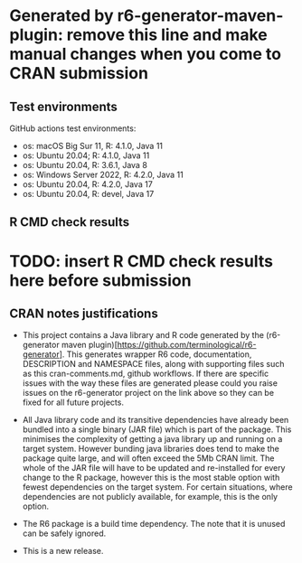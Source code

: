 # Generated by r6-generator-maven-plugin: remove this line and make manual changes when you come to CRAN submission

## Test environments

GitHub actions test environments:
* os: macOS Big Sur 11, R: 4.1.0, Java 11
* os: Ubuntu 20.04; R: 4.1.0, Java 11
* os: Ubuntu 20.04, R: 3.6.1, Java 8
* os: Windows Server 2022, R: 4.2.0, Java 11
* os: Ubuntu 20.04, R: 4.2.0, Java 17
* os: Ubuntu 20.04, R: devel, Java 17

## R CMD check results
# TODO: insert R CMD check results here before submission


## CRAN notes justifications

* This project contains a Java library and R code generated by the (r6-generator maven plugin)[https://github.com/terminological/r6-generator].
This generates wrapper R6 code, documentation, DESCRIPTION and NAMESPACE files, along with supporting files such as this cran-comments.md, 
github workflows. If there are specific issues with the way these files are generated please could you raise issues on the r6-generator project on the link above
so they can be fixed for all future projects.

* All Java library code and its transitive dependencies have already been bundled into a single binary (JAR file) which is part of
the package. This minimises the complexity of getting a java library up and running on a target
system. However bunding java libraries does tend to make the package quite large, and will often exceed the 5Mb CRAN limit. The whole of the JAR file 
will have to be updated and re-installed for every change to the R package, however this is the most stable option with fewest dependencies on the target system.
For certain situations, where dependencies are not publicly available, for example, this is the only option.

* The R6 package is a build time dependency. The note that it is unused can be safely ignored.

* This is a new release.
